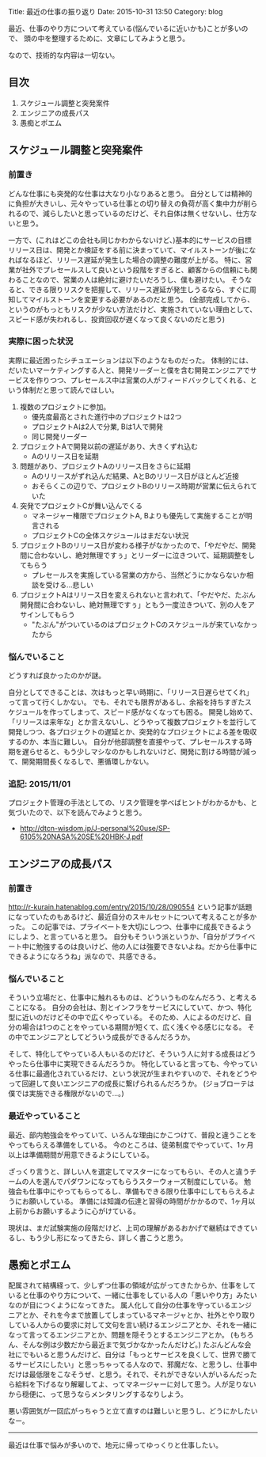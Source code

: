 Title: 最近の仕事の振り返り
Date: 2015-10-31 13:50
Category: blog

最近、仕事のやり方について考えている(悩んでいるに近いかも)ことが多いので、
頭の中を整理するために、文章にしてみようと思う。

なので、技術的な内容は一切ない。

## 目次
1. スケジュール調整と突発案件
2. エンジニアの成長パス
3. 愚痴とポエム

## スケジュール調整と突発案件
### 前置き
どんな仕事にも突発的な仕事は大なり小なりあると思う。
自分としては精神的に負担が大きいし、元々やっている仕事との切り替えの負荷が高く集中力が削られるので、減らしたいと思っているのだけど、それ自体は無くせないし、仕方ないと思う。

一方で、(これはどこの会社も同じかわからないけど、)基本的にサービスの目標リリース日は、開発とか検証をする前に決まっていて、マイルストーンが後になればなるほど、リリース遅延が発生した場合の調整の難度が上がる。
特に、営業が社外でプレセールスして良いという段階をすぎると、顧客からの信頼にも関わることなので、営業の人は絶対に避けたいだろうし、僕も避けたい。
そうなると、できる限りリスクを把握して、リリース遅延が発生しうるなら、すぐに周知してマイルストーンを変更する必要があるのだと思う。
(全部完成してから、というのがもっともリスクが少ない方法だけど、実施されていない理由として、スピード感が失われるし、投資回収が遅くなって良くないのだと思う)

### 実際に困った状況
実際に最近困ったシチュエーションは以下のようなものだった。
体制的には、だいたいマーケティングする人と、開発リーダーと僕を含む開発エンジニアでサービスを作りつつ、プレセールス中は営業の人がフィードバックしてくれる、という体制だと思って読んでほしい。

1. 複数のプロジェクトに参加。
    - 優先度最高とされた進行中のプロジェクトは2つ
    - プロジェクトAは2人で分業, Bは1人で開発
    - 同じ開発リーダー
3. プロジェクトAで開発以前の遅延があり、大きくずれ込む
    - Aのリリース日を延期
4. 問題があり、プロジェクトAのリリース日をさらに延期
    - Aのリリースがずれ込んだ結果、AとBのリリース日がほとんど近接
    - おそらくこの辺りで、プロジェクトBのリリース時期が営業に伝えられていた
5. 突発でプロジェクトCが舞い込んでくる
    - マネージャー権限でプロジェクトA, Bよりも優先して実施することが明言される
    - プロジェクトCの全体スケジュールはまだない状況
6. プロジェクトBのリリース日が変わる様子がなかったので、「やだやだ、開発間に合わないし、絶対無理ですぅ」とリーダーに泣きついて、延期調整をしてもらう
    - プレセールスを実施している営業の方から、当然どうにかならないか相談を受ける...悲しい
7. プロジェクトAはリリース日を変えられないと言われて、「やだやだ、たぶん開発間に合わないし、絶対無理ですぅ」ともう一度泣きついて、別の人をアサインしてもらう
    - "たぶん"がついているのはプロジェクトCのスケジュールが来ていなかったから

### 悩んでいること
どうすれば良かったのかが謎。

自分としてできることは、次はもっと早い時期に、「リリース日遅らせてくれ」って言って行くしかない。
でも、それでも限界があるし、余裕を持ちすぎたスケジュールを作ってしまって、スピード感がなくなっても困る。
開発し始めて、「リリースは来年な」とか言えないし、どうやって複数プロジェクトを並行して開発しつつ、各プロジェクトの遅延とか、突発的なプロジェクトによる差を吸収するのか、本当に難しい。
自分が他部調整を直接やって、プレセールスする時期を遅らせると、もう少しマシなのかもしれないけど、開発に割ける時間が減って、開発期間長くなるしで、悪循環しかない。

### 追記: 2015/11/01
プロジェクト管理の手法としての、リスク管理を学べばヒントがわかるかも、と気づいたので、以下を読んでみようと思う。

- <http://dtcn-wisdom.jp/J-personal%20use/SP-6105%20NASA%20SE%20HBK-J.pdf>

## エンジニアの成長パス
### 前置き
<http://r-kurain.hatenablog.com/entry/2015/10/28/090554> という記事が話題になっていたのもあるけど、最近自分のスキルセットについて考えることが多かった。
この記事では、プライベートを大切にしつつ、仕事中に成長できるようにしよう、と言っていると思う。
自分もそういう派というか、「自分がプライベート中に勉強するのは良いけど、他の人には強要できないよね。だから仕事中にできるようになろうね」派なので、共感できる。

### 悩んでいること
そういう立場だと、仕事中に触れるものは、どういうものなんだろう、と考えることになる。
自分の会社は、割とインフラをサービスにしていて、かつ、特化型に近いのだけどその中で広くやっている。
そのため、人によるのだけど、自分の場合は1つのことをやっている期間が短くて、広く浅くやる感じになる。
その中でエンジニアとしてどういう成長ができるんだろうか。

そして、特化してやっている人もいるのだけど、そういう人に対する成長はどうやったら仕事中に実現できるんだろうか。
特化していると言っても、今やっている仕事に最適化されているだけ、という状況が生まれやすいので、それをどうやって回避して良いエンジニアの成長に繋げられるんだろうか。
(ジョブローテは僕では実施できる権限がないので...。)

### 最近やっていること
最近、部内勉強会をやっていて、いろんな理由にかこつけて、普段と違うことをやってもらえる準備をしている。
今のところは、徒弟制度でやっていて、1ヶ月以上は準備期間が用意できるようにしている。

ざっくり言うと、詳しい人を選定してマスターになってもらい、その人と違うチームの人を選んでパダワンになってもらうスターウォーズ制度にしている。
勉強会も仕事中にやってもらってるし、準備もできる限り仕事中にしてもらえるようにお願いしている。
準備には知識の伝達と習得の時間がかかるので、1ヶ月以上前からお願いするように心がけている。

現状は、まだ試験実施の段階だけど、上司の理解があるおかげで継続はできているし、もう少し形になってきたら、詳しく書こうと思う。

## 愚痴とポエム
配属されて結構経って、少しずつ仕事の領域が広がってきたからか、仕事をしていると仕事のやり方について、一緒に仕事をしている人の「悪いやり方」みたいなのが目につくようになってきた。
属人化して自分の仕事を守っているエンジニアとか、それを今まで放置してしまっているマネージャとか、社外とやり取りしている人からの要求に対して文句を言い続けるエンジニアとか、それを一緒になって言ってるエンジニアとか、問題を隠そうとするエンジニアとか。
(もちろん、そんな例は少数だから最近まで気づかなかったんだけど。)
たぶんどんな会社にでもいると思うんだけど、自分は「もっとサービスを良くして、世界で勝てるサービスにしたい」と思っちゃってる人なので、邪魔だな、と思うし、仕事中だけは最低限をこなそうぜ、と思う。それで、それができない人がいるんだったら給料を下げるなり解雇してよ、ってマネージャーに対して思う。人が足りないから穏便に、って思うならメンタリングするなりしよう。

悪い雰囲気が一回広がっちゃうと立て直すのは難しいと思うし、どうにかしたいなー。



---

最近は仕事で悩みが多いので、地元に帰ってゆっくりと仕事したい。
